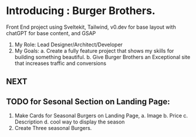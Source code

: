 # Introducing : Burger Brothers. 
Front End project using Sveltekit, Tailwind, v0.dev for base layout with chatGPT for base content, and GSAP

1. My Role: Lead Designer/Architect/Developer
2. My Goals: 
    a. Create a fully feature project that shows my skills for building something beautiful.
    b. Give Burger Brothers an Exceptional site that increases traffic and conversions

## NEXT
## TODO for Sesonal Section on Landing Page: 
1. Make Cards for Seasonal Burgers on Landing Page,
    a. Image
    b. Price
    c. Description
    d. cool way to display the season
2. Create Three seasonal Burgers.
